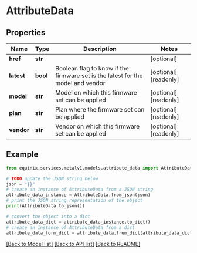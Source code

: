 # AttributeData


## Properties

Name | Type | Description | Notes
------------ | ------------- | ------------- | -------------
**href** | **str** |  | [optional] 
**latest** | **bool** | Boolean flag to know if the firmware set is the latest for the model and vendor | [optional] [readonly] 
**model** | **str** | Model on which this firmware set can be applied | [optional] [readonly] 
**plan** | **str** | Plan where the firmware set can be applied | [optional] [readonly] 
**vendor** | **str** | Vendor on which this firmware set can be applied | [optional] [readonly] 

## Example

```python
from equinix.services.metalv1.models.attribute_data import AttributeData

# TODO update the JSON string below
json = "{}"
# create an instance of AttributeData from a JSON string
attribute_data_instance = AttributeData.from_json(json)
# print the JSON string representation of the object
print(AttributeData.to_json())

# convert the object into a dict
attribute_data_dict = attribute_data_instance.to_dict()
# create an instance of AttributeData from a dict
attribute_data_form_dict = attribute_data.from_dict(attribute_data_dict)
```
[[Back to Model list]](../README.md#documentation-for-models) [[Back to API list]](../README.md#documentation-for-api-endpoints) [[Back to README]](../README.md)


